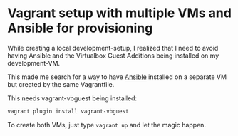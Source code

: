 # Vagrant setup with multiple VMs and Ansible for provisioning

While creating a local development-setup, I realized that I need to avoid having Ansible and the Virtualbox Guest Additions being installed on my development-VM.

This made me search for a way to have [Ansible](https://www.ansible.com/get-started) installed on a separate VM but created by the same Vagrantfile.

This needs vagrant-vbguest being installed:

```sh
vagrant plugin install vagrant-vbguest
```


To create both VMs, just type `vagrant up` and let the magic happen.